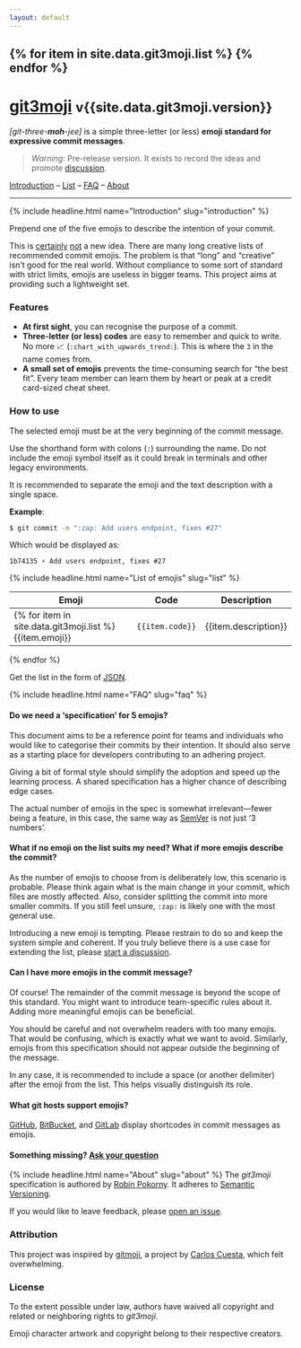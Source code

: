 ```yaml
---
layout: default
---
```

<h2 class="no-anchor">
{% for item in site.data.git3moji.list %}
<amp-img src="{{ site.baseurl }}/images/{{item.name}}.png" alt="{{item.emoji}} - {{item.code}}" height="32" width="32"></amp-img>{% endfor %}
</h2>
<h1>
<a href="{{ site.baseurl }}">git3moji</a>
<small>v{{site.data.git3moji.version}}</small>
</h1>

*[git-three-**moh**-jee]*  is a simple three-letter (or less) **emoji standard for expressive commit messages**.

> *Warning:* Pre-release version. It exists to record the ideas and promote [discussion](https://github.com/robinpokorny/git3moji/issues).

[Introduction](#introduction) –
[List](#list) –
[FAQ](#faq) –
[About](#about)

---

{% include headline.html name="Introduction" slug="introduction" %}

Prepend one of the five emojis to describe the intention of your commit.

This is
[certainly](https://gitmoji.carloscuesta.me/)
[not](https://github.com/slashsBin/styleguide-git-commit-message)
a new idea. There are many long creative lists of recommended commit emojis. The problem is that “long” and “creative” isn’t good for the real world. Without compliance to some sort of standard with strict limits, emojis are useless in bigger teams. This project aims at providing such a lightweight set.

### Features
* **At first sight**, you can recognise the purpose of a commit.
* **Three-letter (or less) codes** are easy to remember and quick to write. No more 📈 (`:chart_with_upwards_trend:`). This is where the `3` in the name comes from.
* **A small set of emojis** prevents the time-consuming search for “the best fit”. Every team member can learn them by heart or peak at a credit card-sized cheat sheet.

### How to use
The selected emoji must be at the very beginning of the commit message.

Use the shorthand form with colons (`:`) surrounding the name. Do not include the emoji symbol itself as it could break in terminals and other legacy environments.

It is recommended to separate the emoji and the text description with a single space.

**Example**:

```bash
$ git commit -m ":zap: Add users endpoint, fixes #27"
```

Which would be displayed as:

```
1b74135 ⚡️ Add users endpoint, fixes #27
```

{% include headline.html name="List of emojis" slug="list" %}

Emoji| Code    | Description
---  |---      |---
{% for item in site.data.git3moji.list %}{{item.emoji}} | `{{item.code}}` | {{item.description}}
{% endfor %}

Get the list in the form of [JSON](https://raw.githubusercontent.com/robinpokorny/git3moji/master/_data/git3moji.json).

{% include headline.html name="FAQ" slug="faq" %}

#### Do we need a ‘specification’ for 5 emojis?

This document aims to be a reference point for teams and individuals who would like to categorise their commits by their intention.
It should also serve as a starting place for developers contributing to an adhering project.

Giving a bit of formal style should simplify the adoption and speed up the learning process. A shared specification has a higher chance of describing edge cases.

The actual number of emojis in the spec is somewhat irrelevant—fewer being a feature, in this case, the same way as [SemVer](http://semver.org/) is not just ‘3 numbers’.

#### What if no emoji on the list suits my need? What if more emojis describe the commit?

As the number of emojis to choose from is deliberately low, this scenario is probable. Please think again what is the main change in your commit, which files are mostly affected. Also, consider splitting the commit into more smaller commits. If you still feel unsure, `:zap:` is likely one with the most general use.

Introducing a new emoji is tempting. Please restrain to do so and keep the system simple and coherent.
If you truly believe there is a use case for extending the list, please [start a discussion](https://github.com/robinpokorny/git3moji/issues/).

#### Can I have more emojis in the commit message?

Of course! The remainder of the commit message is beyond the scope of this standard. You might want to introduce team-specific rules about it. Adding more meaningful emojis can be beneficial.

You should be careful and not overwhelm readers with too many emojis. That would be confusing, which is exactly what we want to avoid. Similarly, emojis from this specification should not appear outside the beginning of the message.

In any case, it is recommended to include a space (or another delimiter) after the emoji from the list. This helps visually distinguish its role.

#### What git hosts support emojis?

[GitHub](https://github.com/), [BitBucket](https://bitbucket.org/), and [GitLab](https://about.gitlab.com/) display shortcodes in commit messages as emojis.

#### Something missing? [Ask your question](https://github.com/robinpokorny/git3moji/issues)

{% include headline.html name="About" slug="about" %}
The *git3moji* specification is authored by [Robin Pokorny](https://robinpokorny.com/).
It adheres to [Semantic Versioning](http://semver.org/spec/v2.0.0.html).

If you would like to leave feedback, please [open an issue](https://github.com/robinpokorny/git3moji/issues).

### Attribution
This project was inspired by [gitmoji](https://gitmoji.carloscuesta.me/), a project by [Carlos Cuesta](https://carloscuesta.me/), which felt overwhelming.

### License

To the extent possible under law, authors have waived all copyright and related or neighboring rights to *git3moji*.

Emoji character artwork and copyright belong to their respective creators.

<center>
  <a href="http://creativecommons.org/publicdomain/zero/1.0/"><amp-img src="{{ site.baseurl }}/images/cc-zero.png" alt="CC0" height="31" width="88"></amp-img></a>
</center>
